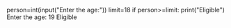 person=int(input("Enter the age:"))
limit=18
if person>=limit:
    print("Eligible")
Enter the age: 19
Eligible
